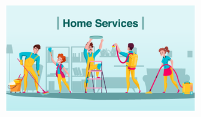 <img src="https://github.com/HoseinRezaeeM/Home-service-provider-system/blob/master/Home-Services-Image-30-march-2020.png">
